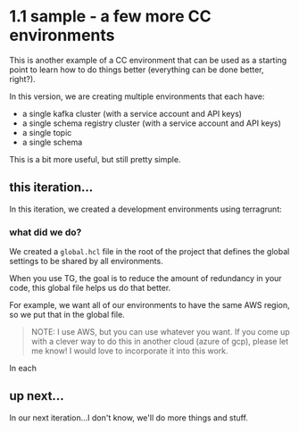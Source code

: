 # 1.1 sample - a few more CC environments

This is another example of a CC environment that can be used as a starting 
point to learn how to do things better (everything can be done better, right?).

In this version, we are creating multiple environments that each have:
- a single kafka cluster (with a service account and API keys)
- a single schema registry cluster (with a service account and API keys)
- a single topic
- a single schema

This is a bit more useful, but still pretty simple.

## this iteration...

In this iteration, we created a development environments using terragrunt:

### what did we do?

We created a `global.hcl` file in the root of the project that defines the 
global settings to be shared by all environments.

When you use TG, the goal is to reduce the amount of redundancy in your code, 
this global file helps us do that better.

For example, we want all of our environments to have the same AWS region, so 
we put that in the global file.

> NOTE: I use AWS, but you can use whatever you want. If you come up with a 
> clever way to do this in another cloud (azure of gcp), please let me know! I 
> would love to incorporate it into this work.

In each 

## up next...

In our next iteration...I don't know, we'll do more things and stuff.
